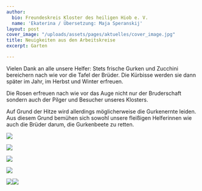 ```yaml
---
author:
  bio: Freundeskreis Kloster des heiligen Hiob e. V.
  name: 'Ekaterina / Übersetzung: Maja Speranskij'
layout: post
cover_image: "/uploads/assets/pages/aktuelles/cover_image.jpg"
title: Neuigkeiten aus den Arbeitskreise
excerpt: Garten

---
```

Vielen Dank an alle unsere Helfer: Stets frische Gurken und Zucchini bereichern nach wie vor die Tafel der Brüder. Die Kürbisse werden sie dann später im Jahr, im Herbst und Winter erfreuen.

Die Rosen erfreuen nach wie vor das Auge nicht nur der Bruderschaft sondern auch der Pilger und Besucher unseres Klosters.

Auf Grund der Hitze wird allerdings möglicherweise die Gurkenernte leiden. Aus diesem Grund bemühen sich sowohl unsere fleißigen Helferinnen wie auch die Brüder darum, die Gurkenbeete zu retten.

![](https://res.cloudinary.com/hiobmon/image/upload/v1596532883/media/2020/WhatsApp_Image_2020-07-31_at_13.24.00_c2jix5.jpg)

![](https://res.cloudinary.com/hiobmon/image/upload/v1596532757/media/2020/WhatsApp_Image_2020-07-31_at_13.24.00_1_oxdw4f.jpg)

![](https://res.cloudinary.com/hiobmon/image/upload/v1596532603/media/2020/124bc671-19e4-4a9e-a67b-bc6b0628eaad_rybqk7.jpg)

![](https://res.cloudinary.com/hiobmon/image/upload/v1596532779/media/2020/WhatsApp_Image_2020-07-30_at_13.32.17_gl01ct.jpg)

![](https://res.cloudinary.com/hiobmon/image/upload/v1596533526/media/2020/2dbac767-6cc6-4cbb-a6fc-bc33793cf1e5_pmjijt.jpg)![](https://res.cloudinary.com/hiobmon/image/upload/v1596533561/media/2020/7767f5f8-2f14-493d-bea2-6869f951fb89_ihyrfn.jpg)